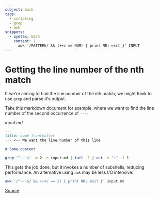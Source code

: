 ```yaml
---
subject: bash
tags:
  - scripting
  - grep
  - awk
snippets:
  - syntax: bash
    content: |
      awk '/PATTERN/ && (++c == NUM) { print NR; exit }' INPUT
---
```


# Getting the line number of the nth match

If we're aiming to find the line number of the nth match, we might think to use
`grep` and parse it's output.

Take this markdown document for example, where we want to find the line number
of the second occurrence of `---`:

*input.md*
```md
---
title: some frontmatter
--- <-- We want the line number of this line

# Some content
```

```bash
grep '^---$' -m 2 -n input.md | tail -1 | cut -d ":" -f 1
```

This gets the job done, but it invokes a number of subshells, reducing
performance. An alternative using `awk` may be less I/O intensive:

```bash
awk '/^---$/ && (++c == 2) { print NR; exit }' input.md
```

[Source](https://stackoverflow.com/questions/57044203/how-to-get-the-line-number-of-nth-match#comment100617725_57044437)
